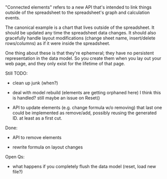 

"Connected elements" refers to a new API that's intended to link things 
outside of the spreadsheet to the spreadsheet's graph and calculation events.

The canonical example is a chart that lives outside of the spreadsheet.
It should be updated any time the spreadsheet data changes. It should 
also gracefully handle layout modifications (change sheet name, insert/delete
rows/columns) as if it were inside the spreadsheet.

One thing about these is that they're ephemeral; they have no persistent 
representation in the data model. So you create them when you lay out your 
web page, and they only exist for the lifetime of that page.

Still TODO:

 - clean up junk (when?)

 - deal with model rebuild (elements are getting orphaned here)
    I think this is handled? still maybe an issue on Reset()

 - API to update elements (e.g. change formula w/o removing)
    that last one could be implemented as remove/add, possibly 
    reusing the generated ID. at least as a first cut.

Done:

 - API to remove elements

 - rewrite formula on layout changes

Open Qs:

 - what happens if you completely flush the data model (reset, load new file?)

